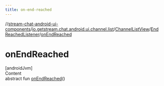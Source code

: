 ```yaml
---
title: on-end-reached
---
```

//[stream-chat-android-ui-components](../../../../index.md)/[io.getstream.chat.android.ui.channel.list](../../index.md)/[ChannelListView](../index.md)/[EndReachedListener](index.md)/[onEndReached](onEndReached.md)



# onEndReached  
[androidJvm]  
Content  
abstract fun [onEndReached](onEndReached.md)()  



